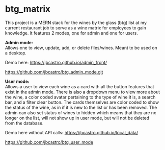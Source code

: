 # btg_matrix


This project is a MERN stack for the wines by the glass (btg) list at my current restaurant job to serve as a wine matrix for employees to gain knowledge. It features 2 modes, one for admin and one for users.

<b>Admin mode:</b>
<br>
Allows one to view, update, add, or delete files/wines. Meant to be used on a desktop. 

Demo here: https://jbcastro.github.io/admin_front/

https://github.com/jbcastro/btg_admin_mode.git



<b>User mode:</b>
<br>
Allows a user to view each wine as a card with all the button features that exist in the admin mode. There is also a dropdown menu to view more about the wine, a color coded avatar pertaining to the type of wine it is, a search bar, and a filter clear button. The cards themselves are color coded to show the status of the wine, as in if it is new to the list or has been removed. The admin can also set status of wines to hidden which means that they are no longer on the list, will not show up in user mode, but will not be deleted from the database.

Demo here without API calls: https://jbcastro.github.io/local_data/ 

https://github.com/jbcastro/btg_user_mode
